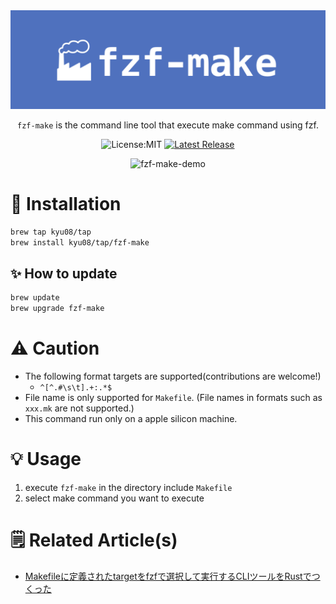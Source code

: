 <div align="center">

<img src="./static/fzf-make-logo.png" />

`fzf-make` is the command line tool that execute make command using fzf.

![License:MIT](https://img.shields.io/static/v1?label=License&message=MIT&color=blue&style=flat-square)
[![Latest Release](https://img.shields.io/github/v/release/kyu08/fzf-make?style=flat-square)](https://github.com/kyu08/fzf-make/releases/latest)

![fzf-make-demo](https://user-images.githubusercontent.com/49891479/228574753-2e0e46b8-b446-4b7d-b866-2362f33c9e17.gif)

</div>

# 🔧 Installation
```sh
brew tap kyu08/tap
brew install kyu08/tap/fzf-make
```

## ✨ How to update
```sh
brew update
brew upgrade fzf-make
```


# ⚠️ Caution
- The following format targets are supported(contributions are welcome!)
  - `^[^.#\s\t].+:.*$`
- File name is only supported for `Makefile`. (File names in formats such as `xxx.mk` are not supported.)
- This command run only on a apple silicon machine.

# 💡 Usage
1. execute `fzf-make` in the directory include `Makefile`
1. select make command you want to execute

# 🗒 Related Article(s)
- [Makefileに定義されたtargetをfzfで選択して実行するCLIツールをRustでつくった](https://blog.kyu08.com/posts/fzf-make)
